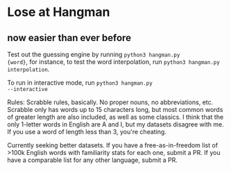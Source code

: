 # Lose at Hangman

## now easier than ever before

Test out the guessing engine by running <code>python3 hangman.py {word}</code>, 
for instance, to test the word interpolation, run <code>python3 hangman.py interpolation</code>.

To run in interactive mode, run <code>python3 hangman.py --interactive</code>

Rules: Scrabble rules, basically. No proper nouns, no abbreviations, 
etc. Scrabble only has words up to 15 characters long, but most common words of greater length are also included, as well as some classics.
I think that the only 1-letter words in English are A and I, but my datasets disagree with me. If you use a word of length less than 3, you're cheating.

Currently seeking better datasets. If you have a free-as-in-freedom list of >100k English words with familiarity stats for each one, submit a PR. If you have a comparable list for any other language, submit a PR.

